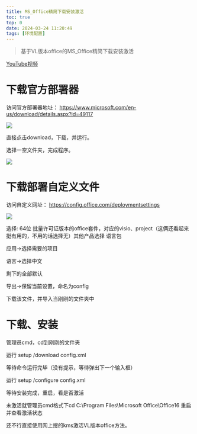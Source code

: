 ```yaml
---
title: MS_Office精简下载安装激活
toc: true
top: 0
date: 2024-03-24 11:20:49
tags: [环境配置]
---
```


>基于VL版本office的MS_Office精简下载安装激活

<!-- more -->

[YouTube视频](https://www.youtube.com/watch?v=VSjRx7Hoa60)
# 下载官方部署器
访问官方部署器地址：
https://www.microsoft.com/en-us/download/details.aspx?id=49117

![](https://picstorage.danielniu.me/imgs/202403241859813.png)

直接点击download，下载，并运行。

选择一空文件夹，完成程序。

![](https://picstorage.danielniu.me/imgs/202403241901381.png)

# 下载部署自定义文件

访问自定义网址：
https://config.office.com/deploymentsettings

![](https://picstorage.danielniu.me/imgs/202403241902791.png)

选择: 64位 批量许可证版本的office套件，对应的visio、project（这俩还看起来挺有用的，不用的话选择无）其他产品选择 语言包

应用->选择需要的项目

语言->选择中文

剩下的全部默认

导出->保留当前设置，命名为config

下载该文件，并导入当刚刚的文件夹中

# 下载、安装
管理员cmd，cd到刚刚的文件夹

运行 setup /download config.xml

等待命令运行完毕（没有提示，等待弹出下一个输入框）

运行 setup /configure config.xml

等待安装完成，重启，看是否激活

未激活就管理员cmd格式下cd C:\Program Files\Microsoft Office\Office16 重启并查看激活状态

还不行直接使用网上搜的kms激活VL版本office方法。
